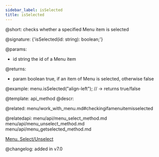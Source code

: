 ```yaml
---
sidebar_label: isSelected
title: isSelected
---          
```


@short: checks whether a specified Menu item is selected

@signature: {'isSelected(id: string): boolean;'}

@params:
- id	string  the id of a Menu item

@returns:
- param	    boolean     true, if an item of Menu is selected, otherwise false

@example:
menu.isSelected("align-left"); // -> returns true/false


@template: api_method
@descr:

@related: menu/work_with_menu.md#checkingifamenuitemisselected

@relatedapi:
menu/api/menu_select_method.md
menu/api/menu_unselect_method.md
menu/api/menu_getselected_method.md


[Menu. Select/Unselect](https://snippet.dhtmlx.com/9qqah8ex)

@changelog:
added in v7.0
